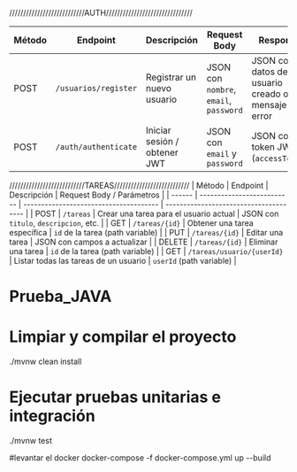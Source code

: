 ///////////////////////////AUTH///////////////////////////////


| Método | Endpoint        | Descripción                       | Request Body                          | Response                  |
|--------|----------------|-----------------------------------|--------------------------------------|--------------------------|
| POST   | `/usuarios/register` | Registrar un nuevo usuario        | JSON con `nombre`, `email`, `password` | JSON con datos del usuario creado o mensaje de error |
| POST   | `/auth/authenticate` | Iniciar sesión / obtener JWT     | JSON con `email` y `password`     | JSON con token JWT (`accessToken`) |

///////////////////////////TAREAS///////////////////////////
| Método | Endpoint                   | Descripción                            | Request Body / Parámetros              |
| ------ | -------------------------- | -------------------------------------- | -------------------------------------- |
| POST   | `/tareas`                  | Crear una tarea para el usuario actual | JSON con `titulo`, `descripcion`, etc. |
| GET    | `/tareas/{id}`             | Obtener una tarea específica           | `id` de la tarea (path variable)       |
| PUT    | `/tareas/{id}`             | Editar una tarea                       | JSON con campos a actualizar           |
| DELETE | `/tareas/{id}`             | Eliminar una tarea                     | `id` de la tarea (path variable)       |
| GET    | `/tareas/usuario/{userId}` | Listar todas las tareas de un usuario  | `userId` (path variable)               |

# Prueba_JAVA

# Limpiar y compilar el proyecto
./mvnw clean install

# Ejecutar pruebas unitarias e integración
./mvnw test

#levantar el docker
docker-compose -f docker-compose.yml up --build
